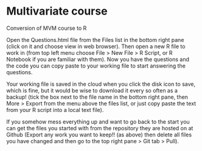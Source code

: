 # Multivariate course
Conversion of MVM course to R

Open the Questions.html file from the Files list in the bottom right pane (click on it and choose view in web browser). Then open a new R file to work in (from top left menu choose File > New File > R Script, or R Notebook if you are familiar with them). Now you have the questions and the code you can copy paste to your working file to start answering the questions.

Your working file is saved in the cloud when you click the disk icon to save, which is fine, but it would be wise to download it every so often as a backup! (tick the box next to the file name in the bottom right pane, then More > Export from the menu above the files list, or just copy paste the text from your R script into a local text file).

If you somehow mess everything up and want to go back to the start you can get the files you started with from the repository they are hosted on at Github (Export any work you want to keep!! (as above) then delete all files you have changed and then go to the top right pane > Git tab > Pull). 
